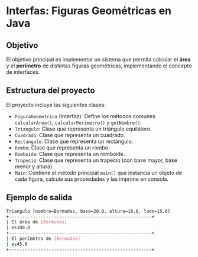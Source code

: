 # Interfas: Figuras Geométricas en Java

## Objetivo

El objetivo principal es implementar un sistema que permita calcular el **área** y el **perímetro** de distintas figuras geométricas, implementando el concepto de interfaces.

## Estructura del proyecto

El proyecto incluye las siguientes clases:

- `FiguraGeometrica` (Interfaz): Define los métodos comunes `calcularArea()`, `calcularPerimetro()` y `getNombre()`.
- `Triangulo`: Clase que representa un triángulo equilátero.
- `Cuadrado`: Clase que representa un cuadrado.
- `Rectangulo`: Clase que representa un rectángulo.
- `Rombo`: Clase que representa un rombo.
- `Romboide`: Clase que representa un romboide.
- `Trapecio`: Clase que representa un trapecio (con base mayor, base menor y altura).
- `Main`: Contiene el método principal `main()` que instancia un objeto de cada figura, calcula sus propiedades y las imprime en consola.

## Ejemplo de salida

```bash
Triangulo [nombre=Bermudas, base=20.0, altura=10.0, lado=15.0]
+------------------------------------------------------+
| El área de [Bermudas]
| es100.0
+------------------------------------------------------+
| El perímetro de [Bermudas]
| es45.0
+------------------------------------------------------+